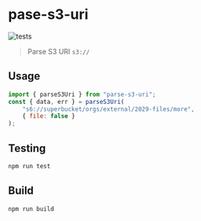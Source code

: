 # pase-s3-uri

![tests](https://github.com/hawyar/parse-s3-uri/actions/workflows/test.yml/badge.svg)

> Parse S3 URI `s3://`

## Usage

```js
import { parseS3Uri } from "parse-s3-uri";
const { data, err } = parseS3Uri(
	"s6://superbucket/orgs/external/2029-files/more",
	{ file: false }
);
```

## Testing

```bash
npm run test
```

## Build

```bash
npm run build
```
